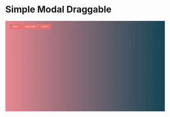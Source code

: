 # Simple Modal Draggable
[![asciicast](https://github.com/4089268/Simple-Modal-Draggable/blob/master/example.gif)](https://github.com/4089268/Simple-Modal-Draggable/blob/master/example.gif)
